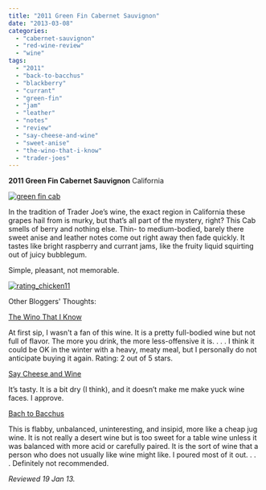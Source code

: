 ```yaml
---
title: "2011 Green Fin Cabernet Sauvignon"
date: "2013-03-08"
categories: 
  - "cabernet-sauvignon"
  - "red-wine-review"
  - "wine"
tags: 
  - "2011"
  - "back-to-bacchus"
  - "blackberry"
  - "currant"
  - "green-fin"
  - "jam"
  - "leather"
  - "notes"
  - "review"
  - "say-cheese-and-wine"
  - "sweet-anise"
  - "the-wino-that-i-know"
  - "trader-joes"
---
```


**2011 Green Fin Cabernet Sauvignon** California

[![green fin cab](http://s3.amazonaws.com/thegourmez-wpmedia/2013/02/green-fin-cab.jpg)](http://www.thegourmez.com/2013/03/2011-green-fin-cabernet-sauvignon/green-fin-cab/)

In the tradition of Trader Joe’s wine, the exact region in California these grapes hail from is murky, but that’s all part of the mystery, right? This Cab smells of berry and nothing else. Thin- to medium-bodied, barely there sweet anise and leather notes come out right away then fade quickly. It tastes like bright raspberry and currant jams, like the fruity liquid squirting out of juicy bubblegum.

Simple, pleasant, not memorable.

[![rating_chicken11](http://s3.amazonaws.com/thegourmez-wpmedia/2009/02/rating_chicken11.gif)](http://www.thegourmez.com/2009/02/barten-guestier-private-selection-merlot-2006/rating_chicken11/)

Other Bloggers' Thoughts:

[The Wino That I Know](http://thewinothatiknow.blogspot.com/2012/05/green-fin-cabernet-sauvignon.html)

At first sip, I wasn't a fan of this wine. It is a pretty full-bodied wine but not full of flavor. The more you drink, the more less-offensive it is. . . . I think it could be OK in the winter with a heavy, meaty meal, but I personally do not anticipate buying it again. Rating: 2 out of 5 stars.

[Say Cheese and Wine](http://www.saycheeseandwine.com/wine-cheese-wednesday-riedel/)

It’s tasty. It is a bit dry (I think), and it doesn’t make me make yuck wine faces. I approve.

[Bach to Bacchus](http://bachtobacchus.blogspot.com/2013/01/budget-wine-report-8.html)

This is flabby, unbalanced, uninteresting, and insipid, more like a cheap jug wine. It is not really a desert wine but is too sweet for a table wine unless it was balanced with more acid or carefully paired. It is the sort of wine that a person who does not usually like wine might like. I poured most of it out. . . . Definitely not recommended.

_Reviewed 19 Jan 13._
